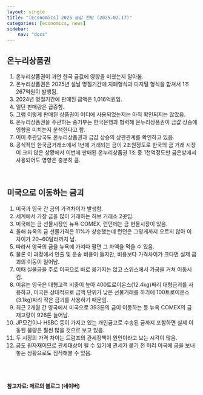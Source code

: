 ```yaml
---
layout: single
title: "[Economics] 2025 금값 전망 (2025.02.17)"
categories: [economics, news]
sidebar:
    nav: "docs"
---
```


## 온누리상품권
1. 온누리상품권이 과연 한국 금값에 영향을 미쳤는지 알아봄.
1. 온누리상품권은 2025년 설날 명절기간에 지폐형식과 디지털 형식을 합쳐서 1조267억원이 발행됨.
1. 2024년 명절기간에 판매된 금액은 1,016억원임.
1. 일단 판매량은 급증함.
1. 그럼 이렇게 판매된 상품권이 어디에 사용되었는지는 아직 확인되지는 않았음.
1. 온누리상품권을 주관하는 중기부는 한국은행과 협력해 온누리상품권이 금값 상승에 영향을 미치는지 분석한다고 함.
1. 이미 주관당국도 온누리상품권과 금값 상승의 상관관계를 확인하고 있음.
1. 공식적인 한국금거래소에서 1년에 거래되는 금이 2조원정도로 한국의 금 거래 시장이 크지 않은 상황에서 이번에 판매된 온누리상품권 1조 중 1천억정도만 금은방에서 사용되어도 영향은 충분히 큼.

<br/>

## 미국으로 이동하는 금괴
1. 미국과 영국 간 금의 가격차이가 발생함.
1. 세계에서 가장 금을 많이 거래하는 허브 거래소 2곳임.
1. 미국에는 금 선물시장인 뉴욕 COMEX, 런던에는 금 현물시장이 있음.
1. 올해 뉴옥의 금 선물가격은 11%가 상승했는데 런던은 그렇게까지 오르지 않아 이 차이가 20~60달러까지 남.
1. 따라서 영국의 금을 뉴욕에 가져다 팔면 그 차액을 먹을 수 있음.
1. 물론 이 과정에서 인출 및 운송 비용이 들지만, 비용보다 가격차이가 크다면 실제 금괴의 이동이 일어남.
1. 이때 실물금을 주로 미국으로 바로 옮기지는 않고 스위스에서 가공을 거쳐 이동시킴.
1. 이유는 영국은 대형고객 비중이 높아 400트로이온스(12.4kg)짜리 대형금괴를 사용하고, 미국은 상대적으로 금액 단위가 낮은 선물거래를 하기에 100트로이온스(3.1kg)짜리 작은 금괴를 사용하기 때문임.
1. 최근 2개월 간 영국에서 미국으로 393톤의 금이 이동하는 등 뉴옥 COMEX의 금 재고량이 926톤 늘어남.
1. JP모건이나 HSBC 등이 가지고 있는 개인금고로 수송된 금까지 포함하면 실제 이동된 물량은 훨씬 많을 것으로 보고 있음.
1. 두 시장의 가격 차이는 트럼프의 관세정책이 원인이라고 보는 시각이 많음.
1. 금도 원자재이므로 관세대상이 될 수 있기에 관세가 붙기 전 미리 미국에 금을 보내놓는 상황으로도 짐작해볼 수 있음.



<br/>
<br/>

#### 참고자료: 메르의 블로그 (네이버) 